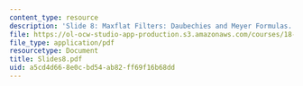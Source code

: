 ```yaml
---
content_type: resource
description: 'Slide 8: Maxflat Filters: Daubechies and Meyer Formulas. Spectral Factorization.'
file: https://ol-ocw-studio-app-production.s3.amazonaws.com/courses/18-327-wavelets-filter-banks-and-applications-spring-2003/a5cd4d668e0cbd54ab82ff69f16b68dd_Slides8.pdf
file_type: application/pdf
resourcetype: Document
title: Slides8.pdf
uid: a5cd4d66-8e0c-bd54-ab82-ff69f16b68dd
---
```

